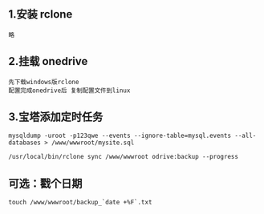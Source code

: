 
## 1.安装 rclone

```
略
```

## 2.挂载 onedrive

```
先下载windows版rclone
配置完成onedrive后 复制配置文件到linux
```

## 3.宝塔添加定时任务

```
mysqldump -uroot -p123qwe --events --ignore-table=mysql.events --all-databases > /www/wwwroot/mysite.sql

/usr/local/bin/rclone sync /www/wwwroot odrive:backup --progress
```

## 可选：戳个日期

```
touch /www/wwwroot/backup_`date +%F`.txt
```
